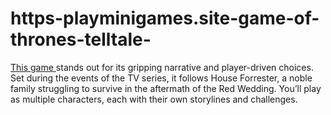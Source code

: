 # https-playminigames.site-game-of-thrones-telltale-
[This game ](https://playminigames.site/game-of-thrones-telltale/)stands out for its gripping narrative and player-driven choices. Set during the events of the TV series, it follows House Forrester, a noble family struggling to survive in the aftermath of the Red Wedding. You’ll play as multiple characters, each with their own storylines and challenges.
